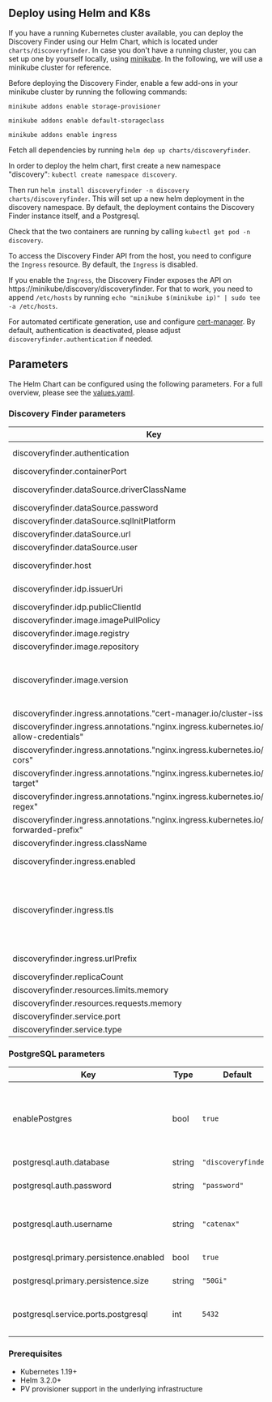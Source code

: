 ## Deploy using Helm and K8s
If you have a running Kubernetes cluster available, you can deploy the Discovery Finder using our Helm Chart, which is located under `charts/discoveryfinder`.
In case you don't have a running cluster, you can set up one by yourself locally, using [minikube](https://minikube.sigs.k8s.io/docs/start/).
In the following, we will use a minikube cluster for reference.

Before deploying the Discovery Finder, enable a few add-ons in your minikube cluster by running the following commands:

`minikube addons enable storage-provisioner`

`minikube addons enable default-storageclass`

`minikube addons enable ingress`

Fetch all dependencies by running `helm dep up charts/discoveryfinder`.

In order to deploy the helm chart, first create a new namespace "discovery": `kubectl create namespace discovery`.

Then run `helm install discoveryfinder -n discovery charts/discoveryfinder`. This will set up a new helm deployment in the discovery namespace. By default, the deployment contains the Discovery Finder instance itself, and a Postgresql.

Check that the two containers are running by calling `kubectl get pod -n discovery`.

To access the Discovery Finder API from the host, you need to configure the `Ingress` resource.
By default, the `Ingress` is disabled.

If you enable the `Ingress`, the Discovery Finder exposes the API on https://minikube/discovery/discoveryfinder.
For that to work, you need to append `/etc/hosts` by running `echo "minikube $(minikube ip)" | sudo tee -a /etc/hosts`.

For automated certificate generation, use and configure [cert-manager](https://cert-manager.io/).
By default, authentication is deactivated, please adjust `discoveryfinder.authentication` if needed.

## Parameters
The Helm Chart can be configured using the following parameters. For a full overview, please see the [values.yaml](./charts/discoveryfinder/values.yaml).

### Discovery Finder parameters
| Key | Type | Default                             | Description                                                                                                                                                                                                                    |
|-----|------|-------------------------------------|--------------------------------------------------------------------------------------------------------------------------------------------------------------------------------------------------------------------------------|
| discoveryfinder.authentication | bool | `false`                             | Enables OAuth2 based authentication/authorization                                                                                                                                                                              |
| discoveryfinder.containerPort | int | `4243`                              | Containerport                                                                                                                                                                                                                  |
| discoveryfinder.dataSource.driverClassName | string | `"org.postgresql.Driver"`           | The driver class name for the database connection                                                                                                                                                                              |
| discoveryfinder.dataSource.password | string | `"password"`                        | Datasource password                                                                                                                                                                                                            |
| discoveryfinder.dataSource.sqlInitPlatform | string | `"pg"`                              | Datasource InitPlatform                                                                                                                                                                                                        |
| discoveryfinder.dataSource.url | string | `"jdbc:postgresql://database:5432"` | Datasource URL                                                                                                                                                                                                                 |
| discoveryfinder.dataSource.user | string | `"user"`                            | Datasource user                                                                                                                                                                                                                |
| discoveryfinder.host | string | `"localhost"`                       | This value is used by the Ingress object (if enabled) to route traffic                                                                                                                                                         |
| discoveryfinder.idp.issuerUri | string | `""`                                | The issuer URI of the OAuth2 identity provider                                                                                                                                                                                 |
| discoveryfinder.idp.publicClientId | string | `""`                                | ClientId                                                                                                                                                                                                                       |
| discoveryfinder.image.imagePullPolicy | string | `"IfNotPresent"`                    | ImagepullPolicy                                                                                                                                                                                                                |
| discoveryfinder.image.registry | string | `"docker.io"`                       | Image registry                                                                                                                                                                                                                 |
| discoveryfinder.image.repository | string | `"sldt-discovery-finder"`           | Image repository                                                                                                                                                                                                               |
| discoveryfinder.image.version | string | `""`                                | Version of image. By default the app Version from Chart.yml is used. You can overwrite the version to use an  other version of sldt-discovery-finder                                                                           |
| discoveryfinder.ingress.annotations."cert-manager.io/cluster-issuer" | string | `"selfsigned-cluster-issuer"`       |                                                                                                                                                                                                                                |
| discoveryfinder.ingress.annotations."nginx.ingress.kubernetes.io/cors-allow-credentials" | string | `"true"`                            |                                                                                                                                                                                                                                |
| discoveryfinder.ingress.annotations."nginx.ingress.kubernetes.io/enable-cors" | string | `"true"`                            |                                                                                                                                                                                                                                |
| discoveryfinder.ingress.annotations."nginx.ingress.kubernetes.io/rewrite-target" | string | `"/$2"`                             |                                                                                                                                                                                                                                |
| discoveryfinder.ingress.annotations."nginx.ingress.kubernetes.io/use-regex" | string | `"true"`                            |                                                                                                                                                                                                                                |
| discoveryfinder.ingress.annotations."nginx.ingress.kubernetes.io/x-forwarded-prefix" | string | `"/discoveryfinder"`                |                                                                                                                                                                                                                                |
| discoveryfinder.ingress.className | string | `"nginx"`                           | The Ingress class name                                                                                                                                                                                                         |
| discoveryfinder.ingress.enabled | bool | `false`                             | Configures if an Ingress resource is created                                                                                                                                                                                   |
| discoveryfinder.ingress.tls | bool | `false`                             | Configures whether the `Ingress` should include TLS configuration. In that case, a separate `Secret` (as defined by `registry.ingress.tlsSecretName`) needs to be provided manually or by using [cert-manager](https://cert-manager.io/) |
| discoveryfinder.ingress.urlPrefix | string | `"/discoveryfinder"`                | The url prefix that is used by the Ingress resource to route traffic                                                                                                                                                           |
| discoveryfinder.replicaCount | int | `1`                                 | Replica count                                                                                                                                                                                                                  |
| discoveryfinder.resources.limits.memory | string | `"1024Mi"`                          | Resources limit memory                                                                                                                                                                                                         |
| discoveryfinder.resources.requests.memory | string | `"512Mi"`                           | Resources request memory                                                                                                                                                                                                       |
| discoveryfinder.service.port | int | `8080`                              | Service port                                                                                                                                                                                                                   |
| discoveryfinder.service.type | string | `"ClusterIP"`                       | Service type                                                                                                                                                                                                                   |
### PostgreSQL parameters
| Key | Type | Default                             | Description                                                                                   |
|-----|------|-------------------------------------|-----------------------------------------------------------------------------------------------|
| enablePostgres | bool | `true`                              | If enabled, the postgreSQL instance will be run. Disable if you use your own hosted postgreSQL. |
| postgresql.auth.database | string | `"discoveryfinder"`                 | Database name                                                                                 |
| postgresql.auth.password | string | `"password"`                        | Password for authentication at the database                                                   |
| postgresql.auth.username | string | `"catenax"`                         | Username that is used to authenticate at the database                                         |
| postgresql.primary.persistence.enabled | bool | `true`                              | Persistence enabled                                                                           |
| postgresql.primary.persistence.size | string | `"50Gi"`                            | Size of persistence                                                                           |
| postgresql.service.ports.postgresql | int | `5432`                              | Size of the PersistentVolume that persists the data                                           |

### Prerequisites

- Kubernetes 1.19+
- Helm 3.2.0+
- PV provisioner support in the underlying infrastructure